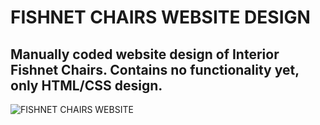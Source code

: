 # FISHNET CHAIRS WEBSITE DESIGN
## Manually coded website design of Interior Fishnet Chairs. Contains no functionality yet, only HTML/CSS design.
![FISHNET CHAIRS WEBSITE](https://github.com/royalwhale/interior-fishnet/blob/main/interior-fishnet-preview.png)
